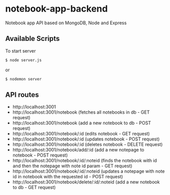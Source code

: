 # notebook-app-backend

Notebook app API based on MongoDB, Node and Express

## Available Scripts

To start server

```sh
$ node server.js
```

or

```sh
$ nodemon server
```

## API routes

- http://localhost:3001
- http://localhost:3001/notebook (fetches all notebooks in db - GET request)
- http://localhost:3001/notebook (add a new notebook to db - POST request)
- http://localhost:3001/notebook/:id (edits notebook - GET request)
- http://localhost:3001/notebook/:id (updates notebook - POST request)
- http://localhost:3001/notebook/:id (deletes notebook - DELETE request)
- http://localhost:3001/notebook/add/:id (add a new notepage to notebook - POST request)
- http://localhost:3001/notebook/:id/:noteid (finds the notebook with id and then the notepage with note id param - GET request)
- http://localhost:3001/notebook/:id/:noteid (updates a notepage with note id in notebook with the requested id - POST request)
- http://localhost:3001/notebook/delete/:id/:noteid (add a new notebook to db - GET request)
